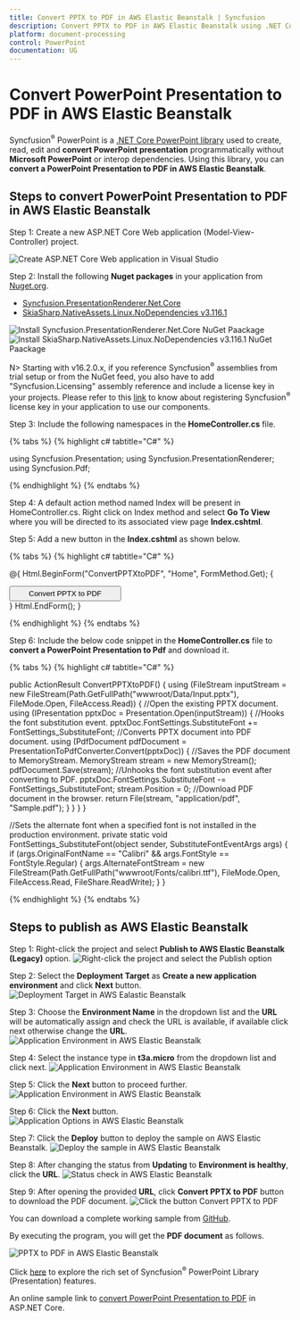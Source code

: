 ```yaml
---
title: Convert PPTX to PDF in AWS Elastic Beanstalk | Syncfusion
description: Convert PPTX to PDF in AWS Elastic Beanstalk using .NET Core PowerPoint library (Presentation) without Microsoft PowerPoint or interop dependencies.
platform: document-processing
control: PowerPoint
documentation: UG
---
```


# Convert PowerPoint Presentation to PDF in AWS Elastic Beanstalk

Syncfusion<sup>&reg;</sup> PowerPoint is a [.NET Core PowerPoint library](https://www.syncfusion.com/document-processing/powerpoint-framework/net-core) used to create, read, edit and **convert PowerPoint presentation** programmatically without **Microsoft PowerPoint** or interop dependencies. Using this library, you can **convert a PowerPoint Presentation to PDF in AWS Elastic Beanstalk**.

## Steps to convert PowerPoint Presentation to PDF in AWS Elastic Beanstalk

Step 1: Create a new ASP.NET Core Web application (Model-View-Controller) project.

![Create ASP.NET Core Web application in Visual Studio](Azure-Images/App-Service-Linux/Create-PowerPoint-Presentation-to-PDF.png)

Step 2: Install the following **Nuget packages** in your application from [Nuget.org](https://www.nuget.org/).

* [Syncfusion.PresentationRenderer.Net.Core](https://www.nuget.org/packages/Syncfusion.PresentationRenderer.Net.Core)
* [SkiaSharp.NativeAssets.Linux.NoDependencies v3.116.1](https://www.nuget.org/packages/SkiaSharp.NativeAssets.Linux.NoDependencies/3.116.1)

![Install Syncfusion.PresentationRenderer.Net.Core NuGet Paackage](Azure-Images/App-Service-Linux/Nuget_Package_PowerPoint_Presentation_to_PDF.png)
![Install SkiaSharp.NativeAssets.Linux.NoDependencies v3.116.1 NuGet Paackage](AWS_images/Elastic_Beanstalk_Images/Nuget-Package-PPTXtoPDF.png)

N> Starting with v16.2.0.x, if you reference Syncfusion<sup>&reg;</sup> assemblies from trial setup or from the NuGet feed, you also have to add "Syncfusion.Licensing" assembly reference and include a license key in your projects. Please refer to this [link](https://help.syncfusion.com/common/essential-studio/licensing/overview) to know about registering Syncfusion<sup>&reg;</sup> license key in your application to use our components.

Step 3: Include the following namespaces in the **HomeController.cs** file.

{% tabs %}
{% highlight c# tabtitle="C#" %}

using Syncfusion.Presentation;
using Syncfusion.PresentationRenderer;
using Syncfusion.Pdf;

{% endhighlight %}
{% endtabs %}

Step 4: A default action method named Index will be present in HomeController.cs. Right click on Index method and select **Go To View** where you will be directed to its associated view page **Index.cshtml**.

Step 5: Add a new button in the **Index.cshtml** as shown below.

{% tabs %}
{% highlight c# tabtitle="C#" %}

@{
    Html.BeginForm("ConvertPPTXtoPDF", "Home", FormMethod.Get);
    {
        <div>
            <input type="submit" value="Convert PPTX to PDF" style="width:200px;height:27px" />
        </div>
    }
    Html.EndForm();
}

{% endhighlight %}
{% endtabs %}

Step 6: Include the below code snippet in the **HomeController.cs** file to **convert a PowerPoint Presentation to Pdf** and download it.

{% tabs %}
{% highlight c# tabtitle="C#" %}

public ActionResult ConvertPPTXtoPDF()
{
    using (FileStream inputStream = new FileStream(Path.GetFullPath("wwwroot/Data/Input.pptx"), FileMode.Open, FileAccess.Read))
    {
        //Open the existing PPTX document.
        using (IPresentation pptxDoc = Presentation.Open(inputStream))
        {
            //Hooks the font substitution event.
            pptxDoc.FontSettings.SubstituteFont += FontSettings_SubstituteFont;
            //Converts PPTX document into PDF document.
            using (PdfDocument pdfDocument = PresentationToPdfConverter.Convert(pptxDoc))
            {
                //Saves the PDF document to MemoryStream.
                MemoryStream stream = new MemoryStream();
                pdfDocument.Save(stream);
                //Unhooks the font substitution event after converting to PDF.
                pptxDoc.FontSettings.SubstituteFont -= FontSettings_SubstituteFont;
                stream.Position = 0;
                //Download PDF document in the browser.
                return File(stream, "application/pdf", "Sample.pdf");
            }
        }
    }
}

//Sets the alternate font when a specified font is not installed in the production environment.
private static void FontSettings_SubstituteFont(object sender, SubstituteFontEventArgs args)
{
    if (args.OriginalFontName == "Calibri" && args.FontStyle == FontStyle.Regular)
    {
        args.AlternateFontStream = new FileStream(Path.GetFullPath("wwwroot/Fonts/calibri.ttf"), FileMode.Open, FileAccess.Read, FileShare.ReadWrite);
    }
}

{% endhighlight %}
{% endtabs %}

## Steps to publish as AWS Elastic Beanstalk

Step 1: Right-click the project and select **Publish to AWS Elastic Beanstalk (Legacy)** option.
![Right-click the project and select the Publish option](AWS_Images/Elastic_Beanstalk_Images/Publish-Create-PowerPoint.png)

Step 2: Select the **Deployment Target** as **Create a new application environment** and click **Next** button.
![Deployment Target in AWS Ealastic Beanstalk](AWS_Images/Elastic_Beanstalk_Images/Deployment-Target-Create-PowerPoint.png)

Step 3: Choose the **Environment Name** in the dropdown list and the **URL** will be automatically assign and check the URL is available, if available click next otherwise change the **URL**. 
![Application Environment in AWS Elastic Beanstalk](AWS_Images/Elastic_Beanstalk_Images/Environment-PPTXtoPDF.png)

Step 4: Select the instance type in **t3a.micro** from the dropdown list and click next.
![Application Environment in AWS Elastic Beanstalk](AWS_Images/Elastic_Beanstalk_Images/Launch-Configuration-Create-PowerPoint.png)

Step 5: Click the **Next** button to proceed further.
![Application Environment in AWS Elastic Beanstalk](AWS_Images/Elastic_Beanstalk_Images/Permissions-Create-PowerPoint.png)

Step 6: Click the **Next** button.
![Application Options in AWS Elastic Beanstalk](AWS_Images/Elastic_Beanstalk_Images/Application-Options-Create-PowerPoint.png)

Step 7: Click the **Deploy** button to deploy the sample on AWS Elastic Beanstalk.
![Deploy the sample in AWS Elastic Beanstalk](AWS_Images/Elastic_Beanstalk_Images/Review-Create-PowerPoint.png)

Step 8: After changing the status from **Updating** to **Environment is healthy**, click the **URL**.
![Status check in AWS Elastic Beanstalk](AWS_Images/Elastic_Beanstalk_Images/Status-Check-PPTXtoPDF.png)

Step 9: After opening the provided **URL**, click **Convert PPTX to PDF** button to download the PDF document.
![Click the button Convert PPTX to PDF](AWS_Images/Elastic_Beanstalk_Images/Browser-PPTXtoPDF.png)

You can download a complete working sample from [GitHub](https://github.com/SyncfusionExamples/PowerPoint-Examples/tree/master/PPTX-to-PDF-conversion/Convert-PowerPoint-presentation-to-PDF/AWS/AWS_Elastic_Beanstalk).

By executing the program, you will get the **PDF document** as follows.

![PPTX to PDF in AWS Elastic Beanstalk](PPTXtoPDF_images/Output_PowerPoint_Presentation_to-PDF.png)

Click [here](https://www.syncfusion.com/document-processing/powerpoint-framework/net-core) to explore the rich set of Syncfusion<sup>&reg;</sup> PowerPoint Library (Presentation) features. 

An online sample link to [convert PowerPoint Presentation to PDF](https://document.syncfusion.com/demos/powerpoint/pptxtopdf#/tailwind) in ASP.NET Core.